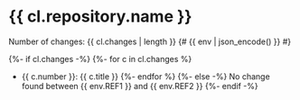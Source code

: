 # {{ cl.repository.name }}

Number of changes: {{ cl.changes | length }}
{# {{ env | json_encode() }} #}

{%- if cl.changes -%}
{%- for c in cl.changes %}
- {{ c.number }}: {{ c.title }}
{%- endfor %}
{%- else -%}
No change found between {{ env.REF1 }} and {{ env.REF2 }}
{%- endif -%}
